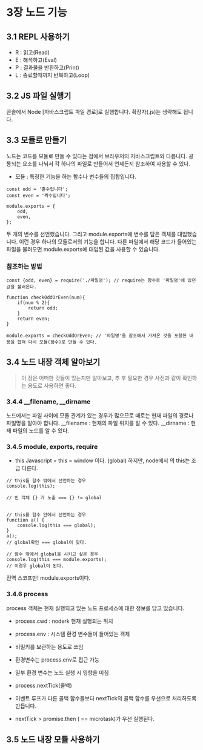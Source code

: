 # 3장 노드 기능
## 3.1 REPL 사용하기

- R : 읽고(Read)
- E : 해석하고(Eval)
- P : 결과물을 반환하고(Print)
- L : 종료할때까지 반복하고(Loop)

## 3.2 JS 파일 실행기
콘솔에서 Node [자바스크립트 파일 경로]로 실행합니다. 확장자(.js)는 생략해도 됩니다.

## 3.3 모듈로 만들기
노드는 코드를 모듈로 만들 수 있다는 점에서 브라우저의 자바스크립트와 다릅니다.
공통되는 요소를 나눠서 각 하나의 파일로 만들어서 언제든지 참조하여 사용할 수 있다.

- 모듈 : 특정한 기능을 하는 함수나 변수들의 집합입니다.

```
const odd = '홀수입니다';
const even = '짝수입니다';

module.exports = {
    odd,
    even,
};
```
두 개의 변수를 선언했습니다. 그리고 module.exports에 변수를 담은 객체를 대입했습니다. 이런 경우 하나의 모듈로서의 기능을 합니다. 다른 파일에서 해당 코드가 들어있는 파일을 불러오면 module.exports에 대입된 값을 사용할 수 있습니다.

### 참조하는 방법
```
const {odd, even} = require('./파일명'); // require는 함수로 '파일명'에 있던 값을 불러온다.

function checkOddOrEven(num){
    if(num % 2){
        return odd;
    }
    return even;
}

module.exports = checkOddOrEven; // '파일명'을 참조해서 가져온 것을 포함한 내용을 합쳐 다시 모듈(함수)로 만들 수 있다.
```

## 3.4 노드 내장 객체 알아보기
> 이 장은 어떠한 것들이 있는지만 알아보고, 추 후 필요한 경우 사전과 같이 확인하는 용도로 사용하면 좋다.

### 3.4.4 __filename, __dirname
노드에서는 파일 사이에 모듈 관계가 있는 경우가 많으므로 때로는 현재 파일의 경로나 파일명을 알아야 합니다.
__filename : 현재의 파일 위치를 알 수 있다.
__dirname : 현재 파일의 노드를 알 수 있다.

### 3.4.5 module, exports, require

- this
Javascript = this = window 이다. (global)
하지만, node에서 의 this는 조금 다른다.

```
// this를 함수 밖에서 선언하는 경우
console.log(this);

// 빈 객체 {} 가 노출 === {} != global


// this를 함수 안에서 선언하는 경우
function a() {
    console.log(this === global);
}
a();
// global확인 === global이 맞다.

// 함수 밖에서 global을 시키고 싶은 경우
console.log(this === module.exports);
// 이경우 global이 된다.
```

전역 스코프만! module.exports이다.

### 3.4.6 process
process 객체는 현재 실행되고 있는 노드 프로세스에 대한 정보를 담고 있습니다.

- process.cwd : noderk 현재 실행되는 위치
- process.env : 시스템 환경 변수들이 들어있는 객체
 - 비밀키를 보관하는 용도로 쓰임
 - 환경변수는 process.env로 접근 가능
 - 일부 환경 변수는 노드 실행 시 영향을 미침
 
- process.nextTick(콜백)
 - 이벤트 루프가 다른 콜백 함수들보다 nextTick의 콜백 함수를 우선으로 처리하도록 만듭니다.
 - nextTick > promise.then ( == microtask)가 우선 실행된다.


## 3.5 노드 내장 모듈 사용하기
